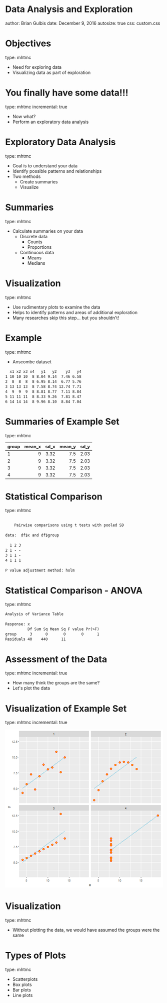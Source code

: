 Data Analysis and Exploration
========================================================
author: Brian Gulbis
date: December 9, 2016
autosize: true
css: custom.css

Objectives
========================================================
type: mhtmc

* Need for exploring data
* Visualizing data as part of exploration

You finally have some data!!!
========================================================
type: mhtmc
incremental: true

* Now what?
* Perform an exploratory data analysis

Exploratory Data Analysis
========================================================
type: mhtmc

* Goal is to understand your data
* Identify possible patterns and relationships
* Two methods
    - Create summaries
    - Visualize

Summaries
========================================================
type: mhtmc

* Calculate summaries on your data
    - Discrete data
        + Counts
        + Proportions
    - Continuous data
        + Means
        + Medians

Visualization
========================================================
type: mhtmc

* Use rudimentary plots to examine the data
* Helps to identify patterns and areas of additional exploration
* Many researches skip this step... but you shouldn't!

Example
========================================================
type: mhtmc

* Anscombe dataset

```
  x1 x2 x3 x4   y1   y2    y3   y4
1 10 10 10  8 8.04 9.14  7.46 6.58
2  8  8  8  8 6.95 8.14  6.77 5.76
3 13 13 13  8 7.58 8.74 12.74 7.71
4  9  9  9  8 8.81 8.77  7.11 8.84
5 11 11 11  8 8.33 9.26  7.81 8.47
6 14 14 14  8 9.96 8.10  8.84 7.04
```

Summaries of Example Set
========================================================
type: mhtmc


|group | mean_x| sd_x| mean_y| sd_y|
|:-----|------:|----:|------:|----:|
|1     |      9| 3.32|    7.5| 2.03|
|2     |      9| 3.32|    7.5| 2.03|
|3     |      9| 3.32|    7.5| 2.03|
|4     |      9| 3.32|    7.5| 2.03|

Statistical Comparison
========================================================
type: mhtmc


```

	Pairwise comparisons using t tests with pooled SD 

data:  df$x and df$group 

  1 2 3
2 1 - -
3 1 1 -
4 1 1 1

P value adjustment method: holm 
```

Statistical Comparison - ANOVA
========================================================
type: mhtmc


```
Analysis of Variance Table

Response: x
          Df Sum Sq Mean Sq F value Pr(>F)
group      3      0       0       0      1
Residuals 40    440      11               
```

Assessment of the Data
========================================================
type: mhtmc
incremental: true

* How many think the groups are the same?
* Let's plot the data

Visualization of Example Set
========================================================
type: mhtmc
incremental: true

![plot of chunk unnamed-chunk-5](lecture_05-figure/unnamed-chunk-5-1.png)

Visualization
========================================================
type: mhtmc

* Without plotting the data, we would have assumed the groups were the same

Types of Plots
========================================================
type: mhtmc

* Scatterplots
* Box plots
* Bar plots
* Line plots
